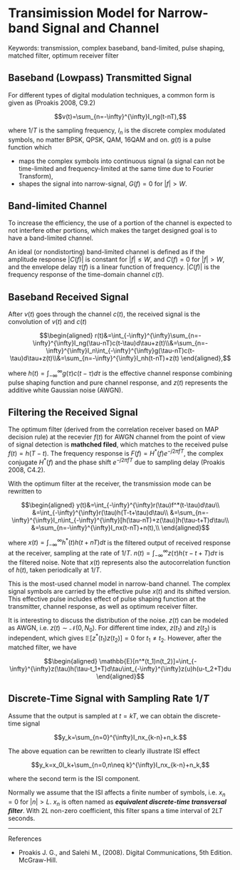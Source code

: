 # Transimission Model for Narrow-band Signal and Channel

Keywords: transmission, complex baseband, band-limited, pulse shaping, matched filter, optimum receiver filter

## Baseband (Lowpass) Transmitted Signal

For different types of digital modulation techniques, a common form is given as (Proakis 2008, C9.2)

$$v(t)=\sum_{n=-\infty}^{\infty}I_ng(t-nT),$$

where $1/T$ is the sampling frequency, ${I_n}$ is the discrete complex modulated symbols, no matter BPSK, QPSK, QAM, 16QAM and on. $g(t)$ is a pulse function which 

- maps the complex symbols into continuous signal (a signal can not be time-limited and frequency-limited at the same time due to Fourier Transform),
- shapes the signal into narrow-signal, $G(f)=0$ for $|f|>W$.

## Band-limited Channel

To increase the efficiency, the use of a portion of the channel is expected to not interfere other portions, which makes the target designed goal is to have a band-limited channel.

An ideal (or nondistorting) band-limited channel is defined as if the amplitude response $|C(f)|$ is constant for $|f|\leq W$, and $C(f)=0$ for $|f|>W$, and the envelope delay $\tau(f)$ is a linear function of frequency. $|C(f)|$ is the frequency response of the time-domain channel $c(t)$.

## Baseband Received Signal

After $v(t)$ goes through the channel $c(t)$, the received signal is the convolution of $v(t)$ and $c(t)$

$$\begin{aligned}
r(t)&=\int_{-\infty}^{\infty}\sum_{n=-\infty}^{\infty}I_ng(\tau-nT)c(t-\tau)d\tau+z(t)\\&=\sum_{n=-\infty}^{\infty}I_n\int_{-\infty}^{\infty}g(\tau-nT)c(t-\tau)d\tau+z(t)\\&=\sum_{n=-\infty}^{\infty}I_nh(t-nT)+z(t)
\end{aligned},$$

where $h(t)=\int_{-\infty}^{\infty}g(\tau)c(t-\tau)d\tau$ is the effective channel response combining pulse shaping function and pure channel response, and $z(t)$ represents the additive white Gaussian noise (AWGN).

## Filtering the Received Signal

The optimum filter (derived from the correlation receiver based on MAP decision rule) at the recevier $f(t)$ for AWGN channel from the point of view of signal detection is **mathched filed**, which matches to the received pulse $f(t)=h(T-t)$. The frequency response is $F(f)=H^*(f)e^{-j2\pi fT}$, the complex conjugate $H^*(f)$ and the phase shift $e^{-j2\pi fT}$ due to sampling delay (Proakis 2008, C4.2).

With the optimum filter at the receiver, the transmission mode can be rewritten to

$$\begin{aligned}
y(t)&=\int_{-\infty}^{\infty}r(\tau)f^*(t-\tau)d\tau\\
&=\int_{-\infty}^{\infty}r(\tau)h(T-t+\tau)d\tau\\
&=\sum_{n=-\infty}^{\infty}I_n\int_{-\infty}^{\infty}[h(\tau-nT)+z(\tau)]h(\tau-t+T)d\tau\\
&=\sum_{n=-\infty}^{\infty}I_nx(t-nT)+n(t),\\
\end{aligned}$$

where $x(t)=\int_{-\infty}^{\infty}h^*(t)h(t+nT)dt$ is the filtered output of received response at the receiver, sampling at the rate of $1/T$. $n(t)=\int_{-\infty}^{\infty}z(\tau)h(\tau-t+T)d\tau$ is the filtered noise. Note that $x(t)$ represents also the autocorrelation function of $h(t)$, taken periodically at $1/T$.

This is the most-used channel model in narrow-band channel. The complex signal symbols are carried by the effective pulse $x(t)$ and its shifted version. This effective pulse includes effect of pulse shaping function at the transmitter, channel response, as well as optimum receiver filter.

It is interesting to discuss the distribution of the noise. $z(t)$ can be modeled as AWGN, i.e. $z(t)\sim\mathcal{N}(0,N_0)$. For different time index, $z(t_1)$ and $z(t_2)$ is independent, which gives $\mathbb{E}[z^*(t_1)z(t_2)]=0$ for $t_1\neq t_2$. However, after the matched filter, we have

$$\begin{aligned}
    \mathbb{E}[n^*(t_1)n(t_2)]=\int_{-\infty}^{\infty}z(\tau)h(\tau-t_1+T)d\tau\int_{-\infty}^{\infty}z(u)h(u-t_2+T)du
\end{aligned}$$

## Discrete-Time Signal with Sampling Rate $1/T$

Assume that the output is sampled at $t=kT$, we can obtain the discrete-time signal

$$y_k=\sum_{n=0}^{\infty}I_nx_{k-n}+n_k.$$

The above equation can be rewritten to clearly illustrate ISI effect

$$y_k=x_0I_k+\sum_{n=0,n\neq k}^{\infty}I_nx_{k-n}+n_k,$$

where the second term is the ISI component.

Normally we assume that the ISI affects a finite number of symbols, i.e. $x_n=0$ for $|n|>L$. $x_n$ is often named as ***equivalent discrete-time transversal filter***. With $2L$ non-zero coefficient, this filter spans a time interval of $2LT$ seconds. 

---

References

- Proakis J. G., and Salehi M., (2008). Digital Communications, 5th Edition. McGraw-Hill.
